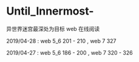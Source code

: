 # Until_Innermost-
异世界迷宫最深处为目标 web 在线阅读


2019/04-28 :
web 5_6 201 - 210 ,
web 7   327

2019/04-27 :
web 5_6 186 - 200 ,
web 7   320 - 326
